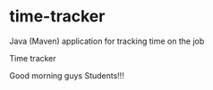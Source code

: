 # time-tracker
Java (Maven) application for tracking time on the job

Time tracker

Good  morning guys Students!!!

